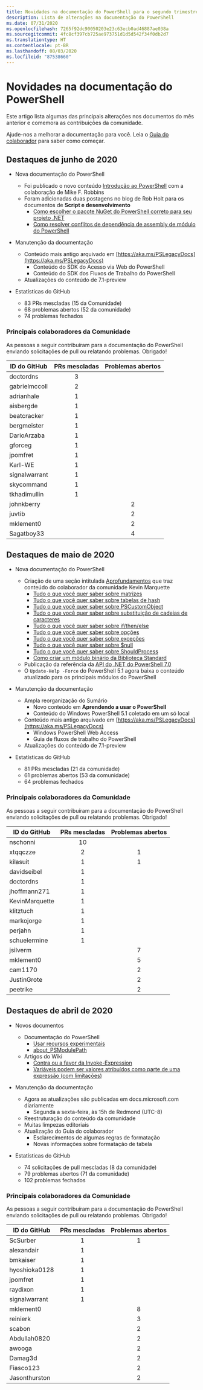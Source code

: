 ```yaml
---
title: Novidades na documentação do PowerShell para o segundo trimestre de 2020
description: Lista de alterações na documentação do PowerShell
ms.date: 07/31/2020
ms.openlocfilehash: 7265f92dc90050203e23c63ecb0ad46887ae038a
ms.sourcegitcommit: 4fc8cf397cb725ae973751d1d5d542f34f0db2d7
ms.translationtype: HT
ms.contentlocale: pt-BR
ms.lasthandoff: 08/03/2020
ms.locfileid: "87538660"
---
```

# <a name="whats-new-in-powershell-docs"></a>Novidades na documentação do PowerShell

Este artigo lista algumas das principais alterações nos documentos do mês anterior e comemora as contribuições da comunidade.

Ajude-nos a melhorar a documentação para você. Leia o [Guia do colaborador][contrib] para saber como começar.

## <a name="2020-june-highlights"></a>Destaques de junho de 2020

- Nova documentação do PowerShell
  - Foi publicado o novo conteúdo [Introdução ao PowerShell](../learn/ps101/00-introduction.md) com a colaboração de Mike F. Robbins
  - Foram adicionadas duas postagens no blog de Rob Holt para os documentos de **Script e desenvolvimento**
    - [Como escolher o pacote NuGet do PowerShell correto para seu projeto .NET](/powershell/scripting/dev-cross-plat/choosing-the-right-nuget-package)
    - [Como resolver conflitos de dependência de assembly de módulo do PowerShell](/powershell/scripting/dev-cross-plat/resolving-dependency-conflicts)
- Manutenção da documentação
  - Conteúdo mais antigo arquivado em [https://aka.ms/PSLegacyDocs](https://aka.ms/PSLegacyDocs)
    - Conteúdo do SDK do Acesso via Web do PowerShell
    - Conteúdo do SDK dos Fluxos de Trabalho do PowerShell
  - Atualizações do conteúdo de 7.1-preview

- Estatísticas do GitHub
  - 83 PRs mescladas (15 da Comunidade)
  - 68 problemas abertos (52 da comunidade)
  - 74 problemas fechados

### <a name="top-community-contributors"></a>Principais colaboradores da Comunidade

As pessoas a seguir contribuíram para a documentação do PowerShell enviando solicitações de pull ou relatando problemas. Obrigado!

|   ID do GitHub   | PRs mescladas | Problemas abertos |
| ------------- | :--------: | :-----------: |
| doctordns     |     3      |               |
| gabrielmccoll |     2      |               |
| adrianhale    |     1      |               |
| aisbergde     |     1      |               |
| beatcracker   |     1      |               |
| bergmeister   |     1      |               |
| DarioArzaba   |     1      |               |
| gforceg       |     1      |               |
| jpomfret      |     1      |               |
| Karl-WE       |     1      |               |
| signalwarrant |     1      |               |
| skycommand    |     1      |               |
| tkhadimullin  |     1      |               |
| johnkberry    |            |       2       |
| juvtib        |            |       2       |
| mklement0     |            |       2       |
| Sagatboy33    |            |       4       |

## <a name="2020-may-highlights"></a>Destaques de maio de 2020

- Nova documentação do PowerShell
  - Criação de uma seção intitulada [Aprofundamentos](../learn/deep-dives/overview.md) que traz conteúdo do colaborador da comunidade Kevin Marquette
    - [Tudo o que você quer saber sobre matrizes](../learn/deep-dives/everything-about-arrays.md)
    - [Tudo o que você quer saber sobre tabelas de hash](../learn/deep-dives/everything-about-hashtable.md)
    - [Tudo o que você quer saber sobre PSCustomObject](../learn/deep-dives/everything-about-pscustomobject.md)
    - [Tudo o que você quer saber sobre substituição de cadeias de caracteres](../learn/deep-dives/everything-about-string-substitutions.md)
    - [Tudo o que você quer saber sobre if/then/else](../learn/deep-dives/everything-about-if.md)
    - [Tudo o que você quer saber sobre opções](../learn/deep-dives/everything-about-switch.md)
    - [Tudo o que você quer saber sobre exceções](../learn/deep-dives/everything-about-exceptions.md)
    - [Tudo o que você quer saber sobre $null](../learn/deep-dives/everything-about-null.md)
    - [Tudo o que você quer saber sobre ShouldProcess](../learn/deep-dives/everything-about-shouldprocess.md)
    - [Como criar um módulo binário da Biblioteca Standard](../dev-cross-plat/create-standard-library-binary-module.md)
  - Publicação da referência da [API do .NET do PowerShell 7.0](/dotnet/api/?view=powershellsdk-7.0.0)
  - O `Update-Help -Force` do PowerShell 5.1 agora baixa o conteúdo atualizado para os principais módulos do PowerShell
- Manutenção da documentação
  - Ampla reorganização do Sumário
    - Novo conteúdo em **Aprendendo a usar o PowerShell**
    - Conteúdo do Windows PowerShell 5.1 coletado em um só local
  - Conteúdo mais antigo arquivado em [https://aka.ms/PSLegacyDocs](https://aka.ms/PSLegacyDocs)
    - Windows PowerShell Web Access
    - Guia de fluxos de trabalho do PowerShell
  - Atualizações do conteúdo de 7.1-preview

- Estatísticas do GitHub
  - 81 PRs mescladas (21 da comunidade)
  - 61 problemas abertos (53 da comunidade)
  - 64 problemas fechados

### <a name="top-community-contributors"></a>Principais colaboradores da Comunidade

As pessoas a seguir contribuíram para a documentação do PowerShell enviando solicitações de pull ou relatando problemas. Obrigado!

|   ID do GitHub    | PRs mescladas | Problemas abertos |
| -------------- | :--------: | :-----------: |
| nschonni       |     10     |               |
| xtqqczze       |     2      |       1       |
| kilasuit       |     1      |       1       |
| davidseibel    |     1      |               |
| doctordns      |     1      |               |
| jhoffmann271   |     1      |               |
| KevinMarquette |     1      |               |
| klitztuch      |     1      |               |
| markojorge     |     1      |               |
| perjahn        |     1      |               |
| schuelermine   |     1      |               |
| jsilverm       |            |       7       |
| mklement0      |            |       5       |
| cam1170        |            |       2       |
| JustinGrote    |            |       2       |
| peetrike       |            |       2       |

## <a name="2020-april-highlights"></a>Destaques de abril de 2020

- Novos documentos
  - Documentação do PowerShell
    - [Usar recursos experimentais](/powershell/scripting/whats-new/experimental-features)
    - [about_PSModulePath](/powershell/module/microsoft.powershell.core/about/about_psmodulepath)
  - Artigos do Wiki
    - [Contra ou a favor da Invoke-Expression](https://github.com/MicrosoftDocs/PowerShell-Docs/wiki/The-case-for-and-against-Invoke-Expression)
    - [Variáveis podem ser valores atribuídos como parte de uma expressão (com limitações)](https://github.com/MicrosoftDocs/PowerShell-Docs/wiki/Variables-can-be-assigned-values-as-part-of-an-expression-(with-limitations))

- Manutenção da documentação
  - Agora as atualizações são publicadas em docs.microsoft.com diariamente
    - Segunda a sexta-feira, às 15h de Redmond (UTC-8)
  - Reestruturação do conteúdo da comunidade
  - Muitas limpezas editoriais
  - Atualização do Guia do colaborador
    - Esclarecimentos de algumas regras de formatação
    - Novas informações sobre formatação de tabela

- Estatísticas do GitHub
  - 74 solicitações de pull mescladas (8 da comunidade)
  - 79 problemas abertos (71 da comunidade)
  - 102 problemas fechados

### <a name="top-community-contributors"></a>Principais colaboradores da Comunidade

As pessoas a seguir contribuíram para a documentação do PowerShell enviando solicitações de pull ou relatando problemas. Obrigado!

|   ID do GitHub   | PRs mescladas | Problemas abertos |
| ------------- | :--------: | :-----------: |
| ScSurber      |     1      |       1       |
| alexandair    |     1      |               |
| bmkaiser      |     1      |               |
| hyoshioka0128 |     1      |               |
| jpomfret      |     1      |               |
| raydixon      |     1      |               |
| signalwarrant |     1      |               |
| mklement0     |            |       8       |
| reinierk      |            |       3       |
| scabon        |            |       2       |
| Abdullah0820  |            |       2       |
| awooga        |            |       2       |
| Damag3d       |            |       2       |
| Fiasco123     |            |       2       |
| Jasonthurston |            |       2       |

<!-- Link references -->
[contrib]: contributing/overview.md
